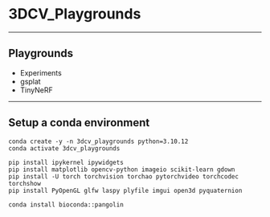 # 3DCV_Playgrounds

---
## Playgrounds
- Experiments
- gsplat
- TinyNeRF
---
## Setup a conda environment

 ```
 conda create -y -n 3dcv_playgrounds python=3.10.12
 conda activate 3dcv_playgrounds

 pip install ipykernel ipywidgets 
 pip install matplotlib opencv-python imageio scikit-learn gdown
 pip install -U torch torchvision torchao pytorchvideo torchcodec torchshow
 pip install PyOpenGL glfw laspy plyfile imgui open3d pyquaternion

 conda install bioconda::pangolin
 ```


